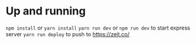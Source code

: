 # Up and running
`npm install` or `yarn install`
`yarn run dev` or `npm run dev` to start express server
`yarn run deploy` to push to https://zeit.co/
